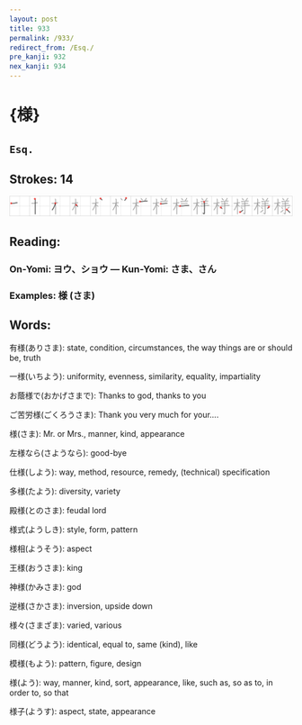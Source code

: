 ```yaml
---
layout: post
title: 933
permalink: /933/
redirect_from: /Esq./
pre_kanji: 932
nex_kanji: 934
---
```


# {様}

## `Esq.`

## Strokes: 14

<div class="stroke"><img src="../images/E6A798.png" /></div>

## Reading:

### On-Yomi: ヨウ、ショウ &mdash; Kun-Yomi: さま、さん

### Examples: 様 (さま)

## Words:

有様(ありさま): state, condition, circumstances, the way things are or should be, truth

一様(いちよう): uniformity, evenness, similarity, equality, impartiality

お蔭様で(おかげさまで): Thanks to god, thanks to you

ご苦労様(ごくろうさま): Thank you very much for your....

様(さま): Mr. or Mrs., manner, kind, appearance

左様なら(さようなら): good-bye

仕様(しよう): way, method, resource, remedy, (technical) specification

多様(たよう): diversity, variety

殿様(とのさま): feudal lord

様式(ようしき): style, form, pattern

様相(ようそう): aspect

王様(おうさま): king

神様(かみさま): god

逆様(さかさま): inversion, upside down

様々(さまざま): varied, various

同様(どうよう): identical, equal to, same (kind), like

模様(もよう): pattern, figure, design

様(よう): way, manner, kind, sort, appearance, like, such as, so as to, in order to, so that

様子(ようす): aspect, state, appearance
